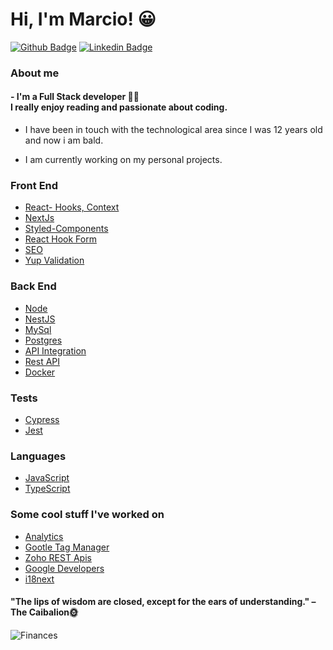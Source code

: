 # Hi, I'm Marcio! 😀

[![Github Badge](https://img.shields.io/badge/-Github-000?style=flat-square&logo=Github&logoColor=white&link=https://github.com/fagnerpsantos)](https://github.com/marciofaria-git)
[![Linkedin Badge](https://img.shields.io/badge/-LinkedIn-blue?style=flat-square&logo=Linkedin&logoColor=white&link=https://www.linkedin.com/in/fagnerpsantos/)](https://www.linkedin.com/in/marciomateusdev/)

### About me

#### - I'm a Full Stack developer 👨‍💻 <br>I really enjoy reading and passionate about coding.

- I have been in touch with the technological area since I was 12 years old and now i am bald.
  </br>

- I am currently working on my personal projects.

### Front End

- [React- Hooks, Context](https://reactjs.org)
- [NextJs](https://nextjs.org/)
- [Styled-Components](https://developer.mozilla.org/pt-BR/docs/Web/CSS)
- [React Hook Form](https://react-hook-form.com/)
- [SEO]()
- [Yup Validation]()
  </br>

### Back End

- [Node](https://nodejs.org/en/)
- [NestJS](https://nestjs.com/)
- [MySql](https://www.mysql.com/)
- [Postgres](https://www.postgresql.org/)
- [API Integration]()
- [Rest API]()
- [Docker]()

### Tests

- [Cypress](https://jestjs.io/)
- [Jest](https://jestjs.io/pt-BR/)

### Languages

- [JavaScript](https://developer.mozilla.org/pt-BR/docs/Web/JavaScript)
- [TypeScript](https://www.typescriptlang.org/)

### Some cool stuff I've worked on

- [Analytics](https://getanalytics.io/)
- [Gootle Tag Manager](https://tagmanager.google.com/)
- [Zoho REST Apis](https://www.zoho.com/developer/rest-api.html)
- [Google Developers](https://developers.google.com/)
- [i18next](https://www.i18next.com/)
  </br>

#### "The lips of wisdom are closed, except for the ears of understanding." – The Caibalion🌞

<img alt="Finances" src="https://s3.gifyu.com/images/dark-souls.gif"/>

